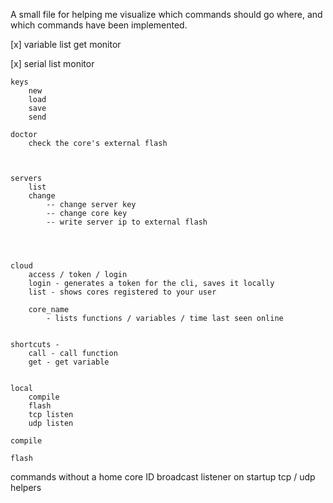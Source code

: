 A small file for helping me visualize which commands should go where, and which commands have been implemented.


[x]	variable
		list
		get
		monitor

[x]	serial
		list
		monitor

	keys
		new
		load
		save
		send

	doctor
		check the core's external flash



	servers
		list
		change
			-- change server key
			-- change core key
			-- write server ip to external flash




	cloud
		access / token / login
		login - generates a token for the cli, saves it locally
		list - shows cores registered to your user

		core_name
			- lists functions / variables / time last seen online


	shortcuts -
		call - call function
		get - get variable


	local
		compile
		flash
		tcp listen
		udp listen

	compile

	flash




commands without a home
	core ID broadcast listener on startup
	tcp / udp helpers
